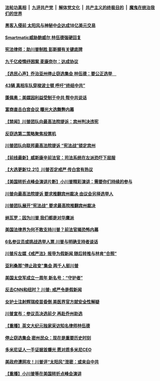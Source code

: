 

####  [法轮功真相](../../../../basic/blob/master/README.md?t=12220502) &nbsp;|&nbsp; [九评共产党](../../../../9ping.md/blob/master/README.md?t=12220502) &nbsp;|&nbsp; [解体党文化](../../../../jtdwh.md/blob/master/README.md?t=12220502)  &nbsp;|&nbsp; [共产主义的终极目的](../../../../gczydzjmd.md/blob/master/README.md?t=12220502) &nbsp;|&nbsp; [魔鬼在统治我们的世界](../../../../mgztzwmdsj.md/blob/master/README.md?t=12220502) 

#### [黑客入侵前  太阳风与神秘中企达成18亿美元交易](../pages/prog203/a103015010.md?t=12220502) 

#### [Smartmatic威胁鲍威尔 林伍德强硬回复](../pages/prog203/a103015101.md?t=12220502) 

#### [宪法律师：助川普制胜 彭斯握有关键底牌](../pages/prog203/a103015013.md?t=12220502) 

#### [九千亿疫情纾困案 麦康奈尔：达成协议](../pages/prog203/a103015103.md?t=12220502) 

#### [【选民心声】乔治亚州停止窃选集会 林伍德：要公正选举　](../pages/prog203/a103015092.md?t=12220502) 

#### [43辆 真相车队穿梭波士顿 呼吁“终结中共”](../pages/prog203/a103015081.md?t=12220502) 

#### [蓬佩奥：美媒因利益受制于中共 帮中共说话](../pages/prog203/a103015072.md?t=12220502) 

#### [富商直击白宫会议 曝光大选舞弊内幕](../pages/prog203/a103015052.md?t=12220502) 

#### [【禁闻】川普团队向最高法院提诉：宾州判决违宪](../pages/prog203/a103015045.md?t=12220502) 

#### [反窃选第二策略聚焦投票机](../pages/prog203/a103014893.md?t=12220502) 

#### [川普团队向联邦最高法院提诉 “宪法战”锁定宾州](../pages/prog203/a103014891.md?t=12220502) 

#### [【前线最新】威斯康辛前法官：司法系统在左派恐吓下屈服](../pages/prog203/a103014869.md?t=12220502) 

#### [【大选更新12.21】川普否定戒严 传白宫有热议](../pages/prog203/a103014576.md?t=12220502) 

#### [【美国转折点峰会演讲片断】小川普精彩演讲：需要你们持续的参与](../pages/prog203/a103014761.md?t=12220502) 

#### [川普向最高法院提诉 要求推翻宾州裁决 由议会另择选举人](../pages/prog203/a103014661.md?t=12220502) 

#### [川普团队展开“宪法战” 要求最高院推翻宾州裁决](../pages/prog203/a103014665.md?t=12220502) 

#### [纳瓦罗：因为川普 我们都是对华鹰派](../pages/prog203/a103014662.md?t=12220502) 

#### [美国法律界为何不敢支持川普？前法官揭恐怖内幕](../pages/prog203/a103014602.md?t=12220502) 

#### [6名参议员或挑战选举人票 川普与明确支持者谈话](../pages/prog203/a103014505.md?t=12220502) 

#### [川普斥左媒《戒严法》报导为假新闻 随后转推与林肯“合照”](../pages/prog203/a103014562.md?t=12220502) 

#### [亚利桑那“停止政变”集会 两千人挺川普](../pages/prog203/a103014525.md?t=12220502) 

#### [美国太空军成立一周年 新名号：“守护者”](../pages/prog203/a103014523.md?t=12220502) 

#### [反击CNN和纽时？ 川普: 戒严令是假新闻](../pages/prog203/a103014405.md?t=12220502) 

#### [女护士注射辉瑞疫苗昏倒 美医界官方就安全性解疑](../pages/prog203/a103014462.md?t=12220502) 

#### [川普宣布：参议员决选前夕 再赴乔州助选](../pages/prog203/a103014467.md?t=12220502) 

#### [【重播】英文大纪元独家采访知名律师林伍德](../pages/prog203/a103014457.md?t=12220502) 

#### [停止窃选集会 密州民众：现在是重要历史时刻](../pages/prog203/a103014428.md?t=12220502) 

#### [多米尼证人一手证据首爆光 愿对质多米尼CEO](../pages/prog203/a103014411.md?t=12220502) 

#### [美政府遭网攻！川普评“太阳风”泄密：或来自中共](../pages/prog203/a103014400.md?t=12220502) 

#### [【重播】小川普等在美国转折点峰会演讲](../pages/prog203/a103013928.md?t=12220502) 

